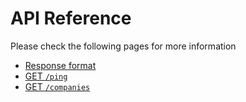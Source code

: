 # API Reference

Please check the following pages for more information

- [Response format](./response-format.md)
- [GET `/ping`](./ping.md)
- [GET `/companies`](./companies.md)
